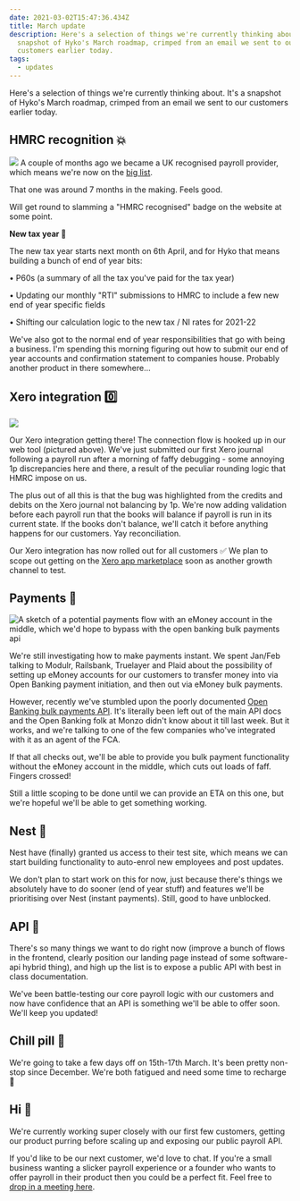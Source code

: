 ```yaml
---
date: 2021-03-02T15:47:36.434Z
title: March update
description: Here's a selection of things we're currently thinking about. It's a
  snapshot of Hyko's March roadmap, crimped from an email we sent to our
  customers earlier today.
tags:
  - updates
---
```

Here's a selection of things we're currently thinking about. It's a snapshot of Hyko's March roadmap, crimped from an email we sent to our customers earlier today.

## HMRC recognition 💥

![](https://i.imgur.com/0QYRGBt.png)
A couple of months ago we became a UK recognised payroll provider, which means we're now on the [big list](https://www.gov.uk/payroll-software/paid-for-software). 

That one was around 7 months in the making. Feels good. 

Will get round to slamming a "HMRC recognised" badge on the website at some point.

**New tax year 🍾** 

The new tax year starts next month on 6th April, and for Hyko that means building a bunch of end of year bits:

• P60s (a summary of all the tax you've paid for the tax year)

• Updating our monthly "RTI" submissions to HMRC to include a few new end of year specific fields

• Shifting our calculation logic to the new tax / NI rates for 2021-22

We've also got to the normal end of year responsibilities that go with being a business. I'm spending this morning figuring out how to submit our end of year accounts and confirmation statement to companies house. Probably another product in there somewhere...

## Xero integration 0️⃣

![](https://i.imgur.com/69rrE0I.png)

Our Xero integration getting there! The connection flow is hooked up in our web tool (pictured above). We've just submitted our first Xero journal following a payroll run after a morning of faffy debugging - some annoying 1p discrepancies here and there, a result of the peculiar rounding logic that HMRC impose on us. 

The plus out of all this is that the bug was highlighted from the credits and debits on the Xero journal not balancing by 1p. We're now adding validation before each payroll run that the books will balance if payroll is run in its current state. If the books don't balance, we'll catch it before anything happens for our customers. Yay reconciliation. 

Our Xero integration has now rolled out for all customers ✅ We plan to scope out getting on the [Xero app marketplace](https://apps.xero.com/uk) soon as another growth channel to test. 

## Payments 💸

![A sketch of a potential payments flow with an eMoney account in the middle, which we'd hope to bypass with the open banking bulk payments api](https://i.imgur.com/3ZRdrxh.png)

We're still investigating how to make payments instant. We spent Jan/Feb talking to Modulr, Railsbank, Truelayer and Plaid about the possibility of setting up eMoney accounts for our customers to transfer money into via Open Banking payment initiation, and then out via eMoney bulk payments. 

However, recently we've stumbled upon the poorly documented [Open Banking bulk payments API](https://standards.openbanking.org.uk/customer-experience-guidelines/pis-core-journeys/bulk-batch-payments/v3-1-4/). It's literally been left out of the main API docs and the Open Banking folk at Monzo didn't know about it till last week. But it works, and we're talking to one of the few companies who've integrated with it as an agent of the FCA. 

If that all checks out, we'll be able to provide you bulk payment functionality without the eMoney account in the middle, which cuts out loads of faff. Fingers crossed!

Still a little scoping to be done until we can provide an ETA on this one, but we're hopeful we'll be able to get something working. 

## Nest 🐣

Nest have (finally) granted us access to their test site, which means we can start building functionality to auto-enrol new employees and post updates. 

We don't plan to start work on this for now, just because there's things we absolutely have to do sooner (end of year stuff) and features we'll be prioritising over Nest (instant payments). Still, good to have  unblocked. 

## API 🗼

There's so many things we want to do right now (improve a bunch of flows in the frontend, clearly position our landing page instead of some software-api hybrid thing), and high up the list is to expose a public API with best in class documentation. 

We've been battle-testing our core payroll logic with our customers and now have confidence that an API is something we'll be able to offer soon. We'll keep you updated!


## Chill pill 🧘

We're going to take a few days off on 15th-17th March. It's been pretty non-stop since December. We're both fatigued and need some time to recharge 💪 

## Hi 👋

We're currently working super closely with our first few customers, getting our product purring before scaling up and exposing our public payroll API.

If you'd like to be our next customer, we'd love to chat. If you're a small business wanting a slicker payroll experience or a founder who wants to offer payroll in their product then you could be a perfect fit. Feel free to [drop in a meeting here](https://calendly.com/naz-hyko/30min?back=1&month=2021-03).